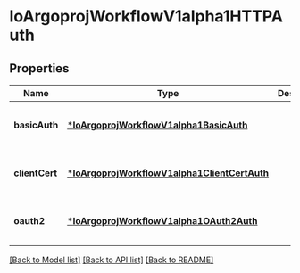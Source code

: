 # IoArgoprojWorkflowV1alpha1HTTPAuth


## Properties
Name | Type | Description | Notes
------------ | ------------- | ------------- | -------------
**basicAuth** | [***IoArgoprojWorkflowV1alpha1BasicAuth**](IoArgoprojWorkflowV1alpha1BasicAuth.md) |  | [optional] [default to nothing]
**clientCert** | [***IoArgoprojWorkflowV1alpha1ClientCertAuth**](IoArgoprojWorkflowV1alpha1ClientCertAuth.md) |  | [optional] [default to nothing]
**oauth2** | [***IoArgoprojWorkflowV1alpha1OAuth2Auth**](IoArgoprojWorkflowV1alpha1OAuth2Auth.md) |  | [optional] [default to nothing]


[[Back to Model list]](../README.md#models) [[Back to API list]](../README.md#api-endpoints) [[Back to README]](../README.md)


